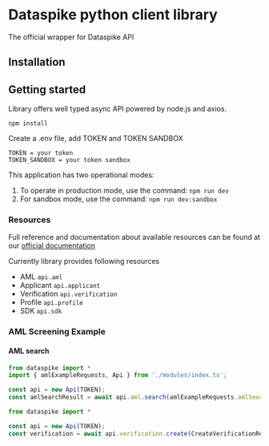 # Dataspike python client library

The official wrapper for Dataspike API

## Installation

## Getting started

Library offers well typed async API powered by node.js and axios.

```
npm install
```

Create a .env file, add TOKEN and TOKEN SANDBOX

```
TOKEN = your token
TOKEN_SANDBOX = your token sandbox
```

This application has two operational modes:

1. To operate in production mode, use the command: `npm run dev`
2. For sandbox mode, use the command: `npm run dev:sandbox`

### Resources

Full reference and documentation about available resources
can be found at our [official documentation](https://docs.dataspike.io)

Currently library provides following resources

- AML `api.aml`
- Applicant `api.applicant`
- Verification `api.verification`
- Profile `api.profile`
- SDK `api.sdk`

### AML Screening Example

#### AML search

```node.js
from dataspike import *
import { amlExampleRequests, Api } from './modules/index.ts';

const api = new Api(TOKEN);
const amlSearchResult = await api.aml.search(amlExampleRequests.amlSearchExample);
```

```node.js
from dataspike import *

const api = new Api(TOKEN);
const verification = await api.verification.create(CreateVerificationRequest)
```
